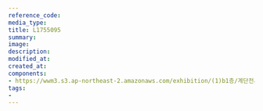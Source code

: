 ```yaml
---
reference_code:
media_type:
title: L1755095
summary:
image:
description:
modified_at:
created_at:
components:
- https://wwm3.s3.ap-northeast-2.amazonaws.com/exhibition/(1)b1층/계단전시(호소의벽)/L1755095.jpg
tags:
-
---
```

